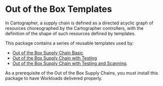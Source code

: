# Out of the Box Templates

In Cartographer, a supply chain is defined as a directed acyclic graph of
resources choreographed by the Cartographer controllers, with the
definition of the shape of such resources defined by templates.

This package contains a series of reusable templates used by:

* [Out of the Box Supply Chain Basic](ootb-supply-chain-basic.html)
* [Out of the Box Supply Chain with Testing](ootb-supply-chain-testing.html)
* [Out of the Box Supply Chain with Testing and Scanning]( ootb-supply-chain-testing-scanning.html).

As a prerequisite of the Out of the Box Supply Chains, you must install this package to have
Workloads delivered properly.

